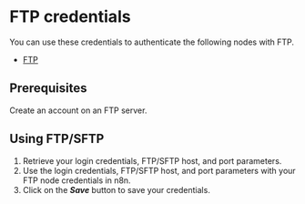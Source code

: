 # FTP credentials

You can use these credentials to authenticate the following nodes with FTP.

- [FTP](/integrations/builtin/core-nodes/n8n-nodes-base.ftp/)

## Prerequisites

Create an account on an FTP server. 

## Using FTP/SFTP

1. Retrieve your login credentials, FTP/SFTP host, and port parameters.
2. Use the login credentials, FTP/SFTP host, and port parameters with your FTP node credentials in n8n.
3. Click on the ***Save*** button to save your credentials.
